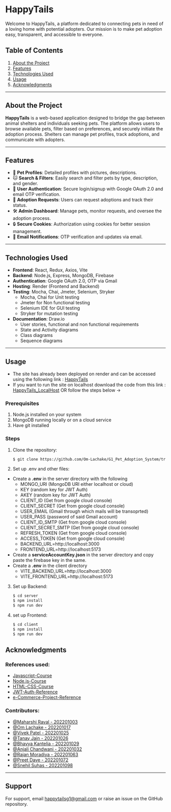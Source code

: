 # HappyTails 
Welcome to HappyTails, a platform dedicated to connecting pets in need of a loving home with potential adopters. Our mission is to make pet adoption easy, transparent, and accessible to everyone.
## Table of Contents
1. [About the Project](#about-the-project)  
2. [Features](#features)  
3. [Technologies Used](#technologies-used)   
4. [Usage](#usage)  
6. [Acknowledgments](#acknowledgments)  
---
## About the Project
**HappyTails** is a web-based application designed to bridge the gap between animal shelters and individuals seeking pets. The platform allows users to browse available pets, filter based on preferences, and securely initiate the adoption process. Shelters can manage pet profiles, track adoptions, and communicate with adopters.

---
## Features

- 🐶 **Pet Profiles**: Detailed profiles with pictures, descriptions.  
- 🐱 **Search & Filters**: Easily search and filter pets by type, description, and gender.  
- 🐾 **User Authentication**: Secure login/signup with Google OAuth 2.0 and email OTP verification.  
- 🏡 **Adoption Requests**: Users can request adoptions and track their status.  
- 🛠️ **Admin Dashboard**: Manage pets, monitor requests, and oversee the adoption process.  
- 🔒 **Secure Cookies**: Authorization using cookies for better session management.  
- 💌 **Email Notifications**: OTP verification and updates via email.  

---
## Technologies Used

- **Frontend**: React, Redux, Axios, Vite  
- **Backend**: Node.js, Express, MongoDB, Firebase  
- **Authentication**: Google OAuth 2.0, OTP via Gmail  
- **Hosting**: Render (Frontend and Backend)  
- **Testing**: Mocha, Chai, Jmeter, Selenium, Stryker
  - Mocha, Chai for Unit testing
  - Jmeter for Non functional testing
  - Selenium IDE for GUI testing
  - Stryker for mutation testing
- **Documentation**: Draw.io 
  - User stories, functional and non functional requirements
  - State and Activity diagrams
  - Class diagrams
  - Sequence diagrams

---
## Usage 
- The site has already been deployed on render and can be accessed using the following link : [HappyTails](https://happytails-zi2r.onrender.com)
- If you want to run the site on localhost download the code from this link : [HappyTails_LocalHost](https://github.com/Om-Lachake/G1_Pet_Adoption_System/tree/8546b90835f61256dbeee115a3f8b2dd105734da)
OR follow the steps below ->
### Prerequisites

1. Node.js installed on your system  
2. MongoDB running locally or on a cloud service
3. Have git installed

### Steps

1. Clone the repository:  
   ```bash
   $ git clone https://github.com/Om-Lachake/G1_Pet_Adoption_System/tree/8546b90835f61256dbeee115a3f8b2dd105734da
2. Set up .env and other files:
-  Create a **.env** in the server directory with the following
   - MONGO_URI (MongoDB URI either localhost or cloud)
   - KEY (random key for JWT Auth)
   - AKEY (random key for JWT Auth)
   - CLIENT_ID (Get from google cloud console)
   - CLIENT_SECRET (Get from google cloud console)
   - USER_EMAIL (Gmail through which mails will be transoprted)
   - USER_PASS (password of said Gmail account)
   - CLIENT_ID_SMTP (Get from google cloud console)
   - CLIENT_SECRET_SMTP (Get from google cloud console)
   - REFRESH_TOKEN (Get from google cloud console)
   - ACCESS_TOKEN (Get from google cloud console)
   - BACKEND_URL=http://localhost:3000
   - FRONTEND_URL=http://localhost:5173
-  Create a **serviceAccountKey.json** in the server directory and copy paste the firebase key in the same.
-  Create a **.env** in the client directory
   - VITE_BACKEND_URL=http://localhost:3000
   - VITE_FRONTEND_URL=http://localhost:5173
3. Set up Backend:
    ```bash
    $ cd server
    $ npm install
    $ npm run dev 
4. set up Frontend:
   ```bash
   $ cd client
   $ npm install
   $ npm run dev
## Acknowledgments
### References used:
- [Javascript-Course](https://youtu.be/EerdGm-ehJQ?feature=shared)
- [Node.js-Course](https://youtu.be/Oe421EPjeBE?feature=shared)
- [HTML-CSS-Course](https://youtu.be/G3e-cpL7ofc?feature=shared)
- [JWT-Auth-Reference](https://youtu.be/ohIAiuHMKMI?feature=shared)
- [e-Commerce-Project-Reference](https://youtube.com/watch?v=_4CPp670fK4&si=xz31yOVe3Z-nytwm)
### Contributors:
- [@Maharshi Raval - 202201003](https://github.com/Maharshi1808)
- [@Om Lachake - 202201017](https://github.com/Om-Lachake)
- [@Vivek Patel - 202201025]()
- [@Tanay Jain - 202201026](https://github.com/Tanay2023)
- [@Bhavya Kantelia - 202201029](https://github.com/Bhavyak-29)
- [@Anjali Chandwani - 202201032](https://github.com/anjalichandwani12)
- [@Rajan Moradiya - 202201063]()
- [@Preet Dave - 202201072](https://github.com/DavePreet)
- [@Snehil Suhas - 202201098](https://github.com/Suhas-Hash)

---
## Support 

For support, email happytailsg1@gmail.com or raise an issue on the GitHub repository.




